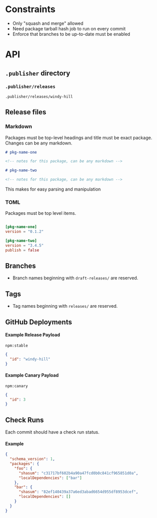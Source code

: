 # Constraints

- Only "squash and merge" allowed
- Need package tarball hash job to run on every commit
- Enforce that branches to be up-to-date must be enabled

# API

## `.publisher` directory

### `.publisher/releases`

`.publisher/releases/windy-hill`

## Release files

### Markdown

Packages must be top-level headings and title must be exact package. Changes can be any markdown.

```md
# pkg-name-one

<!-- notes for this package, can be any markdown -->

# pkg-name-two

<!-- notes for this package, can be any markdown -->
```

This makes for easy parsing and manipulation

### TOML

Packages must be top level items.

```toml

[pkg-name-one]
version = "0.1.2"

[pkg-name-two]
version = "3.4.5"
publish = false

```

## Branches

- Branch names beginning with `draft-releases/` are reserved.

## Tags

- Tag names beginning with `releases/` are reserved.

## GitHub Deployments

#### Example Release Payload

`npm:stable`

```json
{
  "id": "windy-hill"
}
```

#### Example Canary Payload

`npm:canary`

```json
{
  "id": 3
}
```

## Check Runs

Each commit should have a check run status.

#### Example

```json
{
  "schema_version": 1,
  "packages": {
    "foo": {
      "shasum": "c31717bf602b4a90a47fcd0b0c841cf965851d0a",
      "localDependencies": ["bar"]
    },
    "bar": {
      "shasum": "82ef140439a37a6ed3abad6654d955df8953dcef",
      "localDependencies": []
    }
  }
}
```
